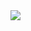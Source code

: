 <div align="left">
  <img src="https://cdn.metrik.app/files/76158ca9-d4dd-49d7-963e-2f5a024d4f08.gif" />
</div>
